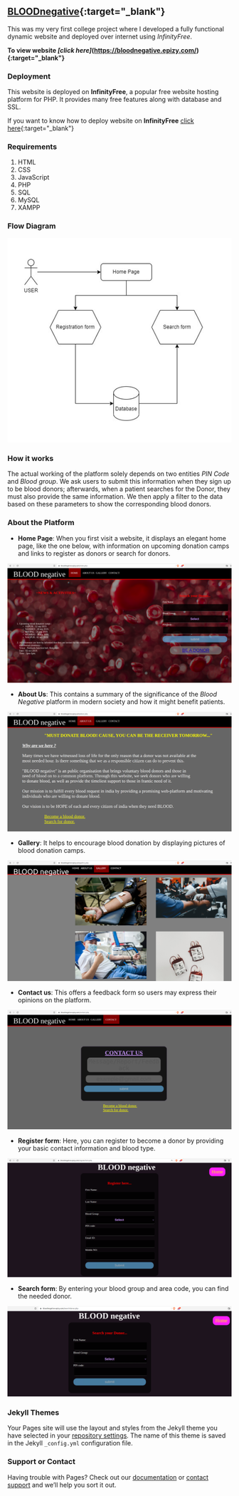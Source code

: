 ## [BLOODnegative](https://bloodnegative.epizy.com/){:target="_blank"}

This was my very first college project where I developed a fully functional dynamic website and deployed over internet using _InfinityFree_. 

**To view website _[click here]_(https://bloodnegative.epizy.com/){:target="_blank"}**

### Deployment 

This website is deployed on **InfinityFree**, a popular free website hosting platform for PHP. It provides many free features along with database and SSL.

If you want to know how to deploy website on **InfinityFree** [click here](https://bloodnegative.epizy.com/){:target="_blank"}

### Requirements

1. HTML
2. CSS
3. JavaScript
4. PHP 
5. SQL 
6. MySQL
7. XAMPP 

### Flow Diagram

![Image](images/flowdiagram.jpg)

### How it works

The actual working of the platform solely depends on two entities _PIN Code_ and _Blood group_. We ask users to submit this information when they sign up to be blood donors; afterwards, when a patient searches for the Donor, they must also provide the same information. We then apply a filter to the data based on these parameters to show the corresponding blood donors.

### About the Platform

- **Home Page**: When you first visit a website, it displays an elegant home page, like the one below, with information on upcoming donation camps and links to register as donors or search for donors.

![Image](images/home.png)

- **About Us**: This contains a summary of the significance of the _Blood Negative_ platform in modern society and how it might benefit patients. 

![Image](images/aboutus.png)

- **Gallery**: It helps to encourage blood donation by displaying pictures of blood donation camps.

![Image](images/gallery.png)

- **Contact us**: This offers a feedback form so users may express their opinions on the platform.

![Image](images/contactus.png)

- **Register form**: Here, you can register to become a donor by providing your basic contact information and blood type.

![Image](images/register.png)

- **Search form**: By entering your blood group and area code, you can find the needed donor.

![Image](images/search.png)

    
### Jekyll Themes

Your Pages site will use the layout and styles from the Jekyll theme you have selected in your [repository settings](https://github.com/ursmaheshj/BLOODnegative/settings/pages). The name of this theme is saved in the Jekyll `_config.yml` configuration file.

### Support or Contact

Having trouble with Pages? Check out our [documentation](https://docs.github.com/categories/github-pages-basics/) or [contact support](https://support.github.com/contact) and we’ll help you sort it out.
